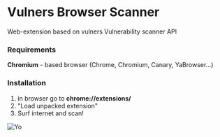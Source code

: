 # Vulners Browser Scanner


Web-extension based on vulners Vulnerability scanner API

### Requirements

**Chromium** - based browser (Chrome, Chromium, Canary, YaBrowser...)

### Installation

1.  in browser go to **chrome://extensions/**
2. "Load unpacked extension"
3. Surf internet and scan!

![Yo](https://github.com/vankyver/vulners-browser-scanner/blob/master/icons/4e53cdc9-2d37-4211-8e20-7ec16daaaac2.jpeg?raw=true)
